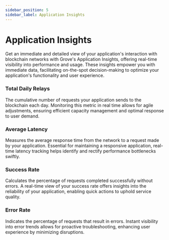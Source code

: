 ```yaml
---
sidebar_position: 5
sidebar_label: Application Insights
---
```


# Application Insights

Get an immediate and detailed view of your application's interaction with blockchain networks with Grove's Application Insights, offering real-time visibility into performance and usage. These insights empower you with immediate data, facilitating on-the-spot decision-making to optimize your application's functionality and user experience.

### Total Daily Relays
The cumulative number of requests your application sends to the blockchain each day. Monitoring this metric in real time allows for agile adjustments, ensuring efficient capacity management and optimal response to user demand.

### Average Latency
Measures the average response time from the network to a request made by your application. Essential for maintaining a responsive application, real-time latency tracking helps identify and rectify performance bottlenecks swiftly.

### Success Rate
Calculates the percentage of requests completed successfully without errors. A real-time view of your success rate offers insights into the reliability of your application, enabling quick actions to uphold service quality.

### Error Rate
Indicates the percentage of requests that result in errors. Instant visibility into error trends allows for proactive troubleshooting, enhancing user experience by minimizing disruptions.

